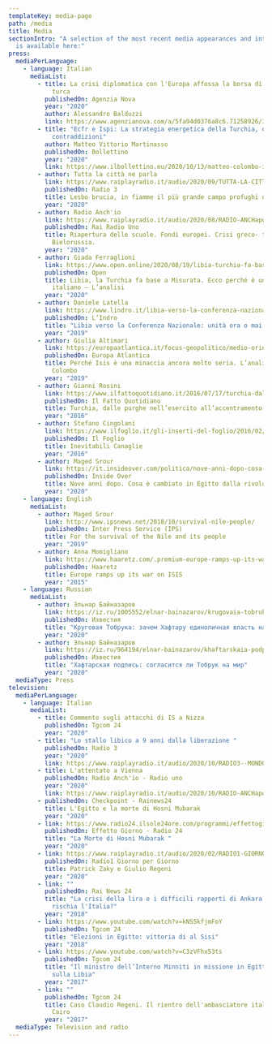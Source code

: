 ```yaml
---
templateKey: media-page
path: /media
title: Media
sectionIntro: "A selection of the most recent media appearances and interviews
  is available here:"
press:
  mediaPerLanguage:
    - language: Italian
      mediaList:
        - title: La crisi diplomatica con l'Europa affossa la borsa di Istanbul e la lira
            turca
          publishedOn: Agenzia Nova
          year: "2020"
          author: Alessandro Balduzzi
          link: https://www.agenzianova.com/a/5fa94d0376a8c6.71258926/3162918/2020-10-28/la-crisi-diplomatica-con-l-europa-affossa-la-borsa-di-istanbul-e-la-lira-turca/linked
        - title: "Ecfr e Ispi: La strategia energetica della Turchia, opportunità e
            contraddizioni"
          author: Matteo Vittorio Martinasso
          publishedOn: Bollettino
          year: "2020"
          link: https://www.ilbollettino.eu/2020/10/13/matteo-colombo-ispi-la-strategia-energetica-della-turchia-opportunita-e-contraddizioni/
        - author: Tutta la città ne parla
          link: https://www.raiplayradio.it/audio/2020/09/TUTTA-LA-CITTAapos-NE-PARLA---Lesbo-brucia-fiamme-nel-campo-profughi--5e13426e-f773-45ad-bb6a-4ad4c8f271f2.html
          publishedOn: Radio 3
          title: Lesbo brucia, in fiamme il più grande campo profughi d'Europa
          year: "2020"
        - author: Radio Anch'io
          link: https://www.raiplayradio.it/audio/2020/08/RADIO-ANCHaposIO-8201a666-d11c-469f-b62b-3c097ff3f012.html
          publishedOn: Rai Radio Uno
          title: Riapertura delle scuole. Fondi europei. Crisi greco- turca e disordini in
            Bielorussia.
          year: "2020"
        - author: Giada Ferraglioni
          link: https://www.open.online/2020/08/19/libia-turchia-fa-base-a-misurata-ecco-perche-e-un-problema-anche-italiano/
          publishedOn: Open
          title: Libia, la Turchia fa base a Misurata. Ecco perché è un problema anche
            italiano – L’analisi
          year: "2020"
        - author: Daniele Latella
          link: https://www.lindro.it/libia-verso-la-conferenza-nazionale-unita-ora-o-mai-piu/
          publishedOn: L’Indro
          title: "Libia verso la Conferenza Nazionale: unità ora o mai più"
          year: "2019"
        - author: Giulia Altimari
          link: https://europaatlantica.it/focus-geopolitico/medio-oriente/2019/04/perche-isis-e-una-minaccia-ancora-molto-seria-lanalisi-di-matteo-colombo-ispi/
          publishedOn: Europa Atlantica
          title: Perché Isis è una minaccia ancora molto seria. L’analisi di Matteo
            Colombo
          year: "2019"
        - author: Gianni Rosini
          link: https://www.ilfattoquotidiano.it/2016/07/17/turchia-dalle-purghe-nellesercito-allaccentramento-del-potere-ecco-perche-il-golpe-fallito-favorisce-erdogan/2912186/
          publishedOn: Il Fatto Quotidiano
          title: Turchia, dalle purghe nell’esercito all’accentramento del potere
          year: "2016"
        - author: Stefano Cingolani
          link: https://www.ilfoglio.it/gli-inserti-del-foglio/2016/02/22/news/inevitabili-canaglie-92971/
          publishedOn: Il Foglio
          title: Inevitabili Canaglie
          year: "2016"
        - author: Maged Srour
          link: https://it.insideover.com/politica/nove-anni-dopo-cosa-e-cambiato-in-egitto-dalla-rivoluzione-del-2011.html?fbclid=IwAR2ZcFC8fretyV0MsqY21u02Do_mWZ841rzrSKbemW4DtqX2xDUc2qmOxMs
          publishedOn: Inside Over
          title: Nove anni dopo. Cosa è cambiato in Egitto dalla rivoluzione del 2011
          year: "2020"
    - language: English
      mediaList:
        - author: Maged Srour
          link: http://www.ipsnews.net/2018/10/survival-nile-people/
          publishedOn: Inter Press Service (IPS)
          title: For the survival of the Nile and its people
          year: "2019"
        - author: Anna Momigliano
          link: https://www.haaretz.com/.premium-europe-ramps-up-its-war-on-isis-1.5307234
          publishedOn: Haaretz
          title: Europe ramps up its war on ISIS
          year: "2015"
    - language: Russian
      mediaList:
        - author: Эльнар Байназаров
          link: https://iz.ru/1005552/elnar-bainazarov/krugovaia-tobruka-zachem-khaftaru-edinolichnaia-vlast-nad-liviei?fbclid=IwAR0pXB5O7AJL5fQ2LU9Bfs0y4WANEoq5p2hTZc2hdPGvCnDUo_QcNP8kiK0
          publishedOn: Известия
          title: "Круговая Тобрука: зачем Хафтару единоличная власть над Ливией "
          year: "2020"
        - author: Эльнар Байназаров
          link: https://iz.ru/964194/elnar-bainazarov/khaftarskaia-podpis-soglasitsia-li-tobruk-na-mir
          publishedOn: Известия
          title: "Хафтарская подпись: согласится ли Тобрук на мир"
          year: "2020"
  mediaType: Press
television:
  mediaPerLanguage:
    - language: Italian
      mediaList:
        - title: Commento sugli attacchi di IS a Nizza
          publishedOn: Tgcom 24
          year: "2020"
        - title: "Lo stallo libico a 9 anni dalla liberazione "
          publishedOn: Radio 3
          year: "2020"
          link: https://www.raiplayradio.it/audio/2020/10/RADIO3--MONDO---Lo-stallo-libico-a-9-anni-dalla-liberazione--c0472a06-c496-43ba-b4b8-8d2036313578.html?fbclid=IwAR0MrUAXcqtf7s2I0-XBcEyWkpamcHclPw4dj0ZM31MjUkZOy1FrtS-kPj4
        - title: L'attentato a Vienna
          publishedOn: Radio Anch'io - Radio uno
          year: "2020"
          link: https://www.raiplayradio.it/audio/2020/10/RADIO-ANCHaposIO-66d9757d-3497-44d3-86e0-c4138b66d4d9.html?fbclid=IwAR2U09zc7qOkSC9sI9Og8qKetOmCVe2MFS5ovxeBNi-Q3FwQsXDmaA5EmDQ
        - publishedOn: Checkpoint - Rainews24
          title: L'Egitto e la morte di Hosni Mubarak
          year: "2020"
        - link: https://www.radio24.ilsole24ore.com/programmi/effettogiorno/puntata/puntata-25-febbraio-2020-125036-ACZ6BsLB
          publishedOn: Effetto Giorno - Radio 24
          title: "La Morte di Hosni Mubarak "
          year: "2020"
        - link: https://www.raiplayradio.it/audio/2020/02/RADIO1-GIORNO-PER-GIORNO-31d71708-9663-42bf-8d91-31284ab1b367.html
          publishedOn: Radio1 Giorno per Giorno
          title: Patrick Zaky e Giulio Regeni
          year: "2020"
        - link: ""
          publishedOn: Rai News 24
          title: "La crisi della lira e i difficili rapporti di Ankara con gli USA: cosa
            rischia l'Italia?"
          year: "2018"
        - link: https://www.youtube.com/watch?v=kNS5kfjmFoY
          publishedOn: Tgcom 24
          title: "Elezioni in Egitto: vittoria di al Sisi"
          year: "2018"
        - link: https://www.youtube.com/watch?v=C3zVFhx53ts
          publishedOn: Tgcom 24
          title: "Il ministro dell’Interno Minniti in missione in Egitto: serve un'intesa
            sulla Libia"
          year: "2017"
        - link: ""
          publishedOn: Tgcom 24
          title: Caso Claudio Regeni. Il rientro dell'ambasciatore italiano in Egitto al
            Cairo
          year: "2017"
  mediaType: Television and radio
---
```

